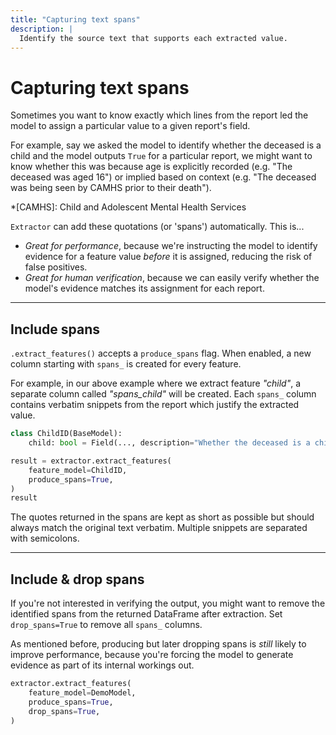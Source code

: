 ```yaml
---
title: "Capturing text spans"
description: |
  Identify the source text that supports each extracted value.
---
```


# Capturing text spans

Sometimes you want to know exactly which lines from the report led the model to assign a particular value to a given report's field. 

For example, say we asked the model to identify whether the deceased is a child and the model outputs `True` for a particular report, we might want to know whether this was because age is explicitly recorded (e.g. "The deceased was aged 16") or implied based on context (e.g. "The deceased was being seen by CAMHS prior to their death").

*[CAMHS]: Child and Adolescent Mental Health Services

`Extractor` can add these quotations (or 'spans') automatically. This is...

* *Great for performance*, because we're instructing the model to identify evidence for a feature value *before* it is assigned, reducing the risk of false positives.
* *Great for human verification*, because we can easily verify whether the model's evidence matches its assignment for each report.

---

## Include spans

`.extract_features()` accepts a `produce_spans` flag. When enabled, a new column starting with `spans_` is created for every feature.

For example, in our above example where we extract feature *"child"*, a separate column called *"spans_child"* will be created. Each `spans_` column contains verbatim snippets from the report which justify the extracted value.

```python
class ChildID(BaseModel):
    child: bool = Field(..., description="Whether the deceased is a child (under 18)")

result = extractor.extract_features(
    feature_model=ChildID,
    produce_spans=True,
)
result
```

The quotes returned in the spans are kept as short as possible but should always match the original text verbatim. Multiple snippets are separated with semicolons.

---

## Include & drop spans

If you're not interested in verifying the output, you might want to remove the identified spans from the returned DataFrame after extraction. Set `drop_spans=True` to remove all `spans_` columns.

As mentioned before, producing but later dropping spans is *still* likely to improve performance, because you're forcing the model to generate evidence as part of its internal workings out.


```python
extractor.extract_features(
    feature_model=DemoModel,
    produce_spans=True,
    drop_spans=True,
)
```
